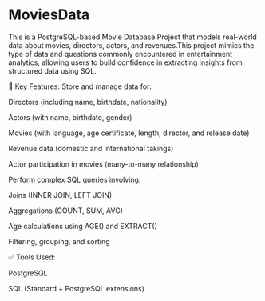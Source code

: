 # MoviesData
This is a PostgreSQL-based Movie Database Project that models real-world data about movies, directors, actors, and revenues.This project mimics the type of data and questions commonly encountered in entertainment analytics, allowing users to build confidence in extracting insights from structured data using SQL. 

📌 Key Features:
Store and manage data for:

Directors (including name, birthdate, nationality)

Actors (with name, birthdate, gender)

Movies (with language, age certificate, length, director, and release date)

Revenue data (domestic and international takings)

Actor participation in movies (many-to-many relationship)

Perform complex SQL queries involving:

Joins (INNER JOIN, LEFT JOIN)

Aggregations (COUNT, SUM, AVG)

Age calculations using AGE() and EXTRACT()

Filtering, grouping, and sorting       

✅ Tools Used:

PostgreSQL

SQL (Standard + PostgreSQL extensions)

